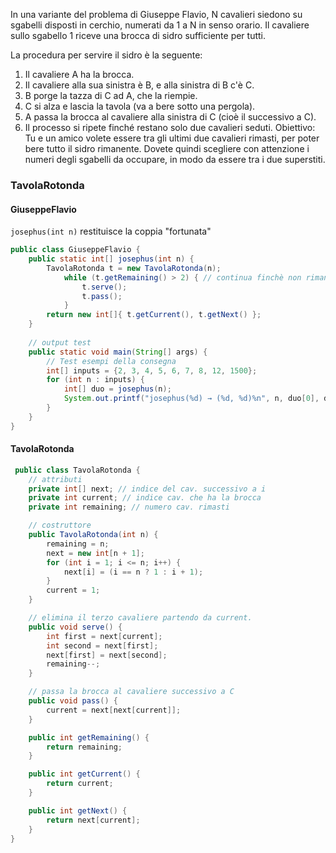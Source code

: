 In una variante del problema di Giuseppe Flavio, N cavalieri siedono su sgabelli disposti in cerchio, numerati da 1 a N in senso orario. Il cavaliere sullo sgabello 1 riceve una brocca di sidro sufficiente per tutti.

La procedura per servire il sidro è la seguente:
1. Il cavaliere A ha la brocca.
2. Il cavaliere alla sua sinistra è B, e alla sinistra di B c'è C.
3. B porge la tazza di C ad A, che la riempie.
4. C si alza e lascia la tavola (va a bere sotto una pergola).
5. A passa la brocca al cavaliere alla sinistra di C (cioè il successivo a C).
6. Il processo si ripete finché restano solo due cavalieri seduti.
Obiettivo: Tu e un amico volete essere tra gli ultimi due cavalieri rimasti, per poter bere tutto il sidro rimanente. Dovete quindi scegliere con attenzione i numeri degli sgabelli da occupare, in modo da essere tra i due superstiti.

### TavolaRotonda


#### GiuseppeFlavio

`josephus(int n)` restituisce la coppia "fortunata"

```java
public class GiuseppeFlavio {
    public static int[] josephus(int n) {
        TavolaRotonda t = new TavolaRotonda(n);
            while (t.getRemaining() > 2) { // continua finchè non rimangono 2 cavalieri
                t.serve();
                t.pass();
            }
        return new int[]{ t.getCurrent(), t.getNext() };
    }
        
    // output test
    public static void main(String[] args) {
        // Test esempi della consegna
        int[] inputs = {2, 3, 4, 5, 6, 7, 8, 12, 1500};
        for (int n : inputs) {
            int[] duo = josephus(n);
            System.out.printf("josephus(%d) → (%d, %d)%n", n, duo[0], duo[1]);
        }
    }
}
```


#### TavolaRotonda
```java
 public class TavolaRotonda {
    // attributi
    private int[] next; // indice del cav. successivo a i 
    private int current; // indice cav. che ha la brocca
    private int remaining; // numero cav. rimasti

	// costruttore
    public TavolaRotonda(int n) { 
        remaining = n;
        next = new int[n + 1];
        for (int i = 1; i <= n; i++) {
            next[i] = (i == n ? 1 : i + 1);
        }
        current = 1;
    }

    // elimina il terzo cavaliere partendo da current. 
    public void serve() {
        int first = next[current];
        int second = next[first];
        next[first] = next[second];
        remaining--;
    }

    // passa la brocca al cavaliere successivo a C
    public void pass() {
        current = next[next[current]];
    }

    public int getRemaining() {
        return remaining;
    }

    public int getCurrent() {
        return current;
    }

    public int getNext() {
        return next[current];
    }
} 
```


